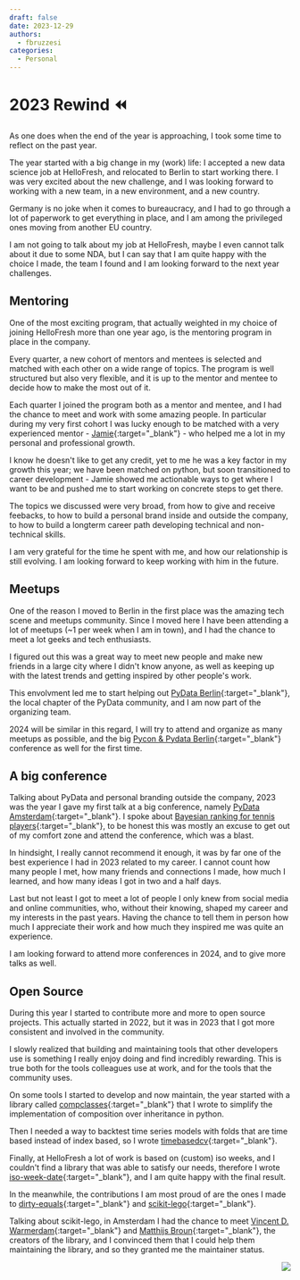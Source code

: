 ```yaml
---
draft: false
date: 2023-12-29
authors:
  - fbruzzesi
categories:
  - Personal
---
```


# 2023 Rewind ⏪

As one does when the end of the year is approaching, I took some time to reflect on the past year.

<!-- more -->

The year started with a big change in my (work) life: I accepted a new data science job at HelloFresh, and relocated to Berlin to start working there. I was very excited about the new challenge, and I was looking forward to working with a new team, in a new environment, and a new country.

Germany is no joke when it comes to bureaucracy, and I had to go through a lot of paperwork to get everything in place, and I am among the privileged ones moving from another EU country.

I am not going to talk about my job at HelloFresh, maybe I even cannot talk about it due to some NDA, but I can say that I am quite happy with the choice I made, the team I found and I am looking forward to the next year challenges.

## Mentoring

One of the most exciting program, that actually weighted in my choice of joining HelloFresh more than one year ago, is the mentoring program in place in the company.

Every quarter, a new cohort of mentors and mentees is selected and matched with each other on a wide range of topics. The program is well structured but also very flexible, and it is up to the mentor and mentee to decide how to make the most out of it.

Each quarter I joined the program both as a mentor and mentee, and I had the chance to meet and work with some amazing people. In particular during my very first cohort I was lucky enough to be matched with a very experienced mentor - [Jamie][jamie-linkedin]{:target="_blank"} - who helped me a lot in my personal and professional growth.

I know he doesn't like to get any credit, yet to me he was a key factor in my growth this year; we have been matched on python, but soon transitioned to career development - Jamie showed me actionable ways to get where I want to be and pushed me to start working on concrete steps to get there.

The topics we discussed were very broad, from how to give and receive feebacks, to how to build a personal brand inside and outside the company, to how to build a longterm career path developing technical and non-technical skills.

I am very grateful for the time he spent with me, and how our relationship is still evolving. I am looking forward to keep working with him in the future.

## Meetups

One of the reason I moved to Berlin in the first place was the amazing tech scene and meetups community. Since I moved here I have been attending a lot of meetups (~1 per week when I am in town), and I had the chance to meet a lot geeks and tech enthusiasts.

I figured out this was a great way to meet new people and make new friends in a large city where I didn't know anyone, as well as keeping up with the latest trends and getting inspired by other people's work.

This envolvment led me to start helping out [PyData Berlin][pydata-berlin]{:target="_blank"}, the local chapter of the PyData community, and I am now part of the organizing team.

2024 will be similar in this regard, I will try to attend and organize as many meetups as possible, and the big [Pycon & Pydata Berlin][pycon-pydata-berlin]{:target="_blank"} conference as well for the first time.

## A big conference

Talking about PyData and personal branding outside the company, 2023 was the year I gave my first talk at a big conference, namely [PyData Amsterdam][pydata-amsterdam]{:target="_blank"}. I spoke about [Bayesian ranking for tennis players][pydata-talk]{:target="_blank"}, to be honest this was mostly an excuse to get out of my comfort zone and attend the conference, which was a blast.

In hindsight, I really cannot recommend it enough, it was by far one of the best experience I had in 2023 related to my career. I cannot count how many people I met, how many friends and connections I made, how much I learned, and how many ideas I got in two and a half days.

Last but not least I got to meet a lot of people I only knew from social media and online communities, who, without their knowing, shaped my career and my interests in the past years. Having the chance to tell them in person how much I appreciate their work and how much they inspired me was quite an experience.

I am looking forward to attend more conferences in 2024, and to give more talks as well.

## Open Source

During this year I started to contribute more and more to open source projects. This actually started in 2022, but it was in 2023 that I got more consistent and involved in the community.

I slowly realized that building and maintaining tools that other developers use is something I really enjoy doing and find incredibly rewarding. This is true both for the tools colleagues use at work, and for the tools that the community uses.

On some tools I started to develop and now maintain, the year started with a library called [compclasses][compclasses]{:target="_blank"} that I wrote to simplify the implementation of composition over inheritance in python.

Then I needed a way to backtest time series models with folds that are time based instead of index based, so I wrote [timebasedcv][timebasedcv]{:target="_blank"}.

Finally, at HelloFresh a lot of work is based on (custom) iso weeks, and I couldn't find a library that was able to satisfy our needs, therefore I wrote [iso-week-date][iso-week-date]{:target="_blank"}, and I am quite happy with the final result.

In the meanwhile, the contributions I am most proud of are the ones I made to [dirty-equals][dirty-equals]{:target="_blank"} and [scikit-lego][scikit-lego]{:target="_blank"}.

Talking about scikit-lego, in Amsterdam I had the chance to meet [Vincent D. Warmerdam][vincent-linkedin]{:target="_blank"} and [Matthijs Broun][matthijs-linkedin]{:target="_blank"}, the creators of the library, and I convinced them that I could help them maintaining the library, and so they granted me the maintainer status.

<img src="../../../../../images/written-by-human.svg" align="right">

[jamie-linkedin]: https://www.linkedin.com/in/jamiekthomson/
[pydata-berlin]: https://berlin.pydata.org/
[pycon-pydata-berlin]: https://2024.pycon.de/
[pydata-amsterdam]: https://amsterdam.pydata.org/
[pydata-talk]: https://www.youtube.com/watch?v=z79fClXBOnM&ab_channel=PyData
[compclasses]: https://fbruzzesi.github.io/compclasses/
[timebasedcv]: https://fbruzzesi.github.io/timebasedcv/
[iso-week-date]: https://fbruzzesi.github.io/iso-week-date/
[dirty-equals]: https://dirty-equals.helpmanual.io/latest/
[scikit-lego]: https://koaning.github.io/scikit-lego/
[vincent-linkedin]: https://www.linkedin.com/in/vincentwarmerdam/
[matthijs-linkedin]: https://www.linkedin.com/in/mbrouns/
